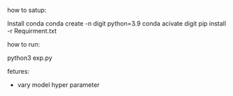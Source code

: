 how to satup:

Install conda
conda create -n digit python=3.9
conda acivate digit
pip install -r Requirment.txt

how to run:

python3 exp.py


fetures:
- vary model hyper parameter

